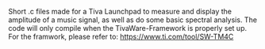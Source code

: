 Short .c files made for a Tiva Launchpad to measure and display the amplitude of a music signal, as well as do some basic spectral analysis. The code will only compile when the TivaWare-Framework is properly set up.
For the framwork, please refer to: https://www.ti.com/tool/SW-TM4C
